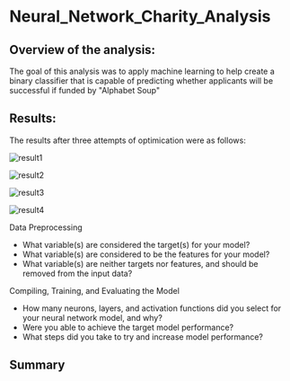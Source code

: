# Neural_Network_Charity_Analysis

## Overview of the analysis:
The goal of this analysis was to apply machine learning to help create a binary classifier that is capable of predicting whether applicants will be successful if funded by "Alphabet Soup"

## Results:
The results after three attempts of optimication were as follows:

![result1](https://user-images.githubusercontent.com/85597990/142143093-359c20f4-623a-4400-b028-f8407fa13803.png)

![result2](https://user-images.githubusercontent.com/85597990/142143106-7886750e-355d-43c2-9e91-777b2094e34b.png)

![result3](https://user-images.githubusercontent.com/85597990/142143118-2accfcf4-dfd7-45b3-a38e-52878c00373a.png)

![result4](https://user-images.githubusercontent.com/85597990/142143126-ae55a7ec-0203-430b-9780-6f11b3ab9969.png)

Data Preprocessing
- What variable(s) are considered the target(s) for your model? 
- What variable(s) are considered to be the features for your model?
- What variable(s) are neither targets nor features, and should be removed from the input data?

Compiling, Training, and Evaluating the Model
- How many neurons, layers, and activation functions did you select for your neural network model, and why?
- Were you able to achieve the target model performance?
- What steps did you take to try and increase model performance?

## Summary
